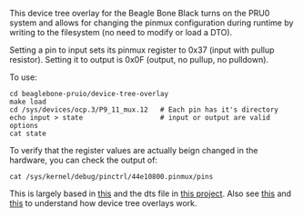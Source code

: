 This device tree overlay for the Beagle Bone Black turns on the PRU0 system and allows for changing the pinmux configuration during runtime by writing to the filesystem (no need to modify or load a DTO).

Setting a pin to input sets its pinmux register to 0x37 (input with pullup resistor). Setting it to output is 0x0F (output, no pullup, no pulldown).

To use:

    cd beaglebone-pruio/device-tree-overlay
    make load
    cd /sys/devices/ocp.3/P9_11_mux.12   # Each pin has it's directory
    echo input > state                   # input or output are valid options
    cat state

To verify that the register values are actually beign changed in the hardware, you can check the output of:

    cat /sys/kernel/debug/pinctrl/44e10800.pinmux/pins

This is largely based in [this](https://github.com/cdsteinkuehler/beaglebone-universal-io) and the dts file in [this project](http://www.freebasic-portal.de/downloads/fb-on-arm/libpruio-325.html). Also see [this](https://www.youtube.com/watch?v=wui_wU1AeQc) and [this](https://learn.adafruit.com/introduction-to-the-beaglebone-black-device-tree/device-tree-overlays) to understand how device tree overlays work.
